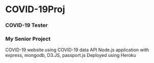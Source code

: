 # COVID-19Proj
### COVID-19 Tester 
### My Senior Project
COVID-19 website using COVID-19 data API
Node.js application with express, mongodb, D3.JS, passport.js
Deployed using Heroku
